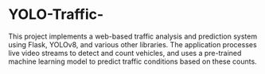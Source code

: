 # YOLO-Traffic-
This project implements a web-based traffic analysis and prediction system using Flask, YOLOv8, and various other libraries. The application processes live video streams to detect and count vehicles, and uses a pre-trained machine learning model to predict traffic conditions based on these counts.
